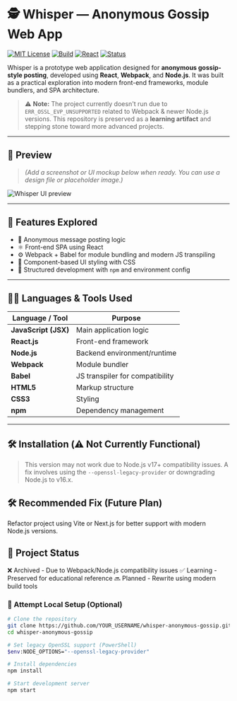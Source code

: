 # 🕵️ Whisper — Anonymous Gossip Web App

[![MIT License](https://img.shields.io/badge/license-MIT-green.svg)](LICENSE)
[![Build](https://img.shields.io/badge/build-failed-red.svg)]()
[![React](https://img.shields.io/badge/Made%20with-React-blue.svg)](https://reactjs.org/)
[![Status](https://img.shields.io/badge/status-archived-lightgrey)]()

Whisper is a prototype web application designed for **anonymous gossip-style posting**, developed using **React**, **Webpack**, and **Node.js**. It was built as a practical exploration into modern front-end frameworks, module bundlers, and SPA architecture.

> ⚠️ **Note:** The project currently doesn't run due to `ERR_OSSL_EVP_UNSUPPORTED` related to Webpack & newer Node.js versions. This repository is preserved as a **learning artifact** and stepping stone toward more advanced projects.

---

## 📸 Preview

> _(Add a screenshot or UI mockup below when ready. You can use a design file or placeholder image.)_

![Whisper UI preview](https://via.placeholder.com/800x400?text=Whisper+App+UI+Preview)

---

## 🧠 Features Explored

- 🔐 Anonymous message posting logic
- ⚛️ Front-end SPA using React
- ⚙️ Webpack + Babel for module bundling and modern JS transpiling
- 🎨 Component-based UI styling with CSS
- 🧰 Structured development with `npm` and environment config

---

## 🧑‍💻 Languages & Tools Used

| Language / Tool     | Purpose                         |
|---------------------|---------------------------------|
| **JavaScript (JSX)**| Main application logic          |
| **React.js**        | Front-end framework             |
| **Node.js**         | Backend environment/runtime     |
| **Webpack**         | Module bundler                  |
| **Babel**           | JS transpiler for compatibility |
| **HTML5**           | Markup structure                |
| **CSS3**            | Styling                         |
| **npm**             | Dependency management           |

---

## 🛠️ Installation (⚠️ Not Currently Functional)

> This version may not work due to Node.js v17+ compatibility issues. A fix involves using the `--openssl-legacy-provider` or downgrading Node.js to v16.x.

## 🛠️ Recommended Fix (Future Plan)
Refactor project using Vite or Next.js for better support with modern Node.js versions.

## 🚧 Project Status
❌ Archived	 - Due to Webpack/Node.js compatibility issues
✅ Learning	 - Preserved for educational reference
🔜 Planned	 - Rewrite using modern build tools


### 🧪 Attempt Local Setup (Optional)
```bash
# Clone the repository
git clone https://github.com/YOUR_USERNAME/whisper-anonymous-gossip.git
cd whisper-anonymous-gossip

# Set legacy OpenSSL support (PowerShell)
$env:NODE_OPTIONS="--openssl-legacy-provider"

# Install dependencies
npm install

# Start development server
npm start
